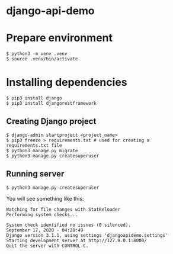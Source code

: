 # django-api-demo

# Prepare environment
```shell script
$ python3 -m venv .venv
$ source .venv/bin/activate
```

# Installing dependencies
```shell script
$ pip3 install django
$ pip3 install djangorestframework
```

## Creating Django project

```shell script
$ django-admin startproject <project_name>
$ pip3 freeze > requirements.txt # used for creating a requirements.txt file
$ python3 manage.py migrate
$ python3 manage.py createsuperuser
```

## Running server

```shell script
$ python3 manage.py createsuperuser
```

You will see something like this:
```shell script
Watching for file changes with StatReloader
Performing system checks...

System check identified no issues (0 silenced).
September 17, 2020 - 04:28:49
Django version 3.1.1, using settings 'djangoapidemo.settings'
Starting development server at http://127.0.0.1:8000/
Quit the server with CONTROL-C.

```